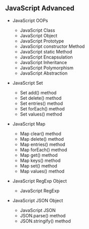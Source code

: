 ## JavaScript Advanced

* JavaScript OOPs
   * JavaScript Class
   * JavaScript Object
   * JavaScript Prototype
   * JavaScript constructor Method
   * JavaScript static Method
   * JavaScript Encapsulation
   * JavaScript Inheritance
   * JavaScript Polymorphism
   * JavaScript Abstraction

 * JavaScript Set
    * Set add() method
    * Set delete() method
    * Set entries() method
    * Set forEach() method
    * Set values() method

 * JavaScript Map
   * Map clear() method
   * Map delete() method
   * Map entries() method
   * Map forEach() method
   * Map get() method
   * Map keys() method
   * Map set() method
   * Map values() method

* JavaScript RegExp Object
  * JavaScript RegExp
  
* JavaScript JSON Object
   * JavaScript JSON
   * JSON.parse() method
   * JSON.stringify() method
